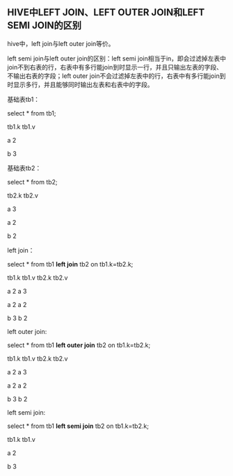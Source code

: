 ## HIVE中LEFT JOIN、LEFT OUTER JOIN和LEFT SEMI JOIN的区别

hive中，left join与left outer join等价。

left semi join与left outer join的区别：left semi join相当于in，即会过滤掉左表中join不到右表的行，右表中有多行能join到时显示一行，并且只输出左表的字段、不输出右表的字段；left outer join不会过滤掉左表中的行，右表中有多行能join到时显示多行，并且能够同时输出左表和右表中的字段。

 

基础表tb1：

select * from tb1;

tb1.k tb1.v

a 2

b 3

 

基础表tb2：

select * from tb2;

tb2.k tb2.v

a 3

a 2

b 2

 

left join：

select * from tb1 **left join** tb2 on tb1.k=tb2.k;

tb1.k tb1.v tb2.k tb2.v

a 2 a 3

a 2 a 2

b 3 b 2

 

left outer join:

select * from tb1 **left outer join** tb2 on tb1.k=tb2.k;

tb1.k tb1.v tb2.k tb2.v

a 2 a 3

a 2 a 2

b 3 b 2

 

left semi join:

select * from tb1 **left semi join** tb2 on tb1.k=tb2.k;

tb1.k tb1.v

a 2

b 3